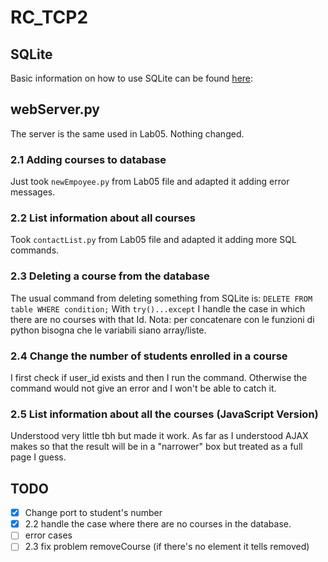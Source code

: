 # RC_TCP2

## SQLite
Basic information on how to use SQLite can be found [here](https://www.sqlite.org/cli.html):

## webServer.py
The server is the same used in Lab05. Nothing changed.

### 2.1 Adding courses to database
Just took `newEmpoyee.py` from Lab05 file and adapted it adding error messages. 

### 2.2 List information about all courses
Took `contactList.py` from Lab05 file and adapted it adding more SQL commands.


### 2.3 Deleting a course from the database
The usual command from deleting something from SQLite is:
`DELETE FROM table WHERE condition;`
With `try()...except` I handle the case in which there are no courses with that Id.
Nota: per concatenare con le funzioni di python bisogna che le variabili siano array/liste.

### 2.4 Change the number of students enrolled in a course
I first check if user_id exists and then I run the command. Otherwise the command would not give an error and I won't be able to catch it.

### 2.5 List information about all the courses (JavaScript Version)
Understood very little tbh but made it work.
As far as I understood AJAX makes so that the result will be in a "narrower" box but treated as a full page I guess.

## TODO
- [x] Change port to student's number
- [x] 2.2 handle the case where there are no courses in the database.
- [ ] error cases
- [ ] 2.3 fix problem removeCourse (if there's no element it tells removed)
